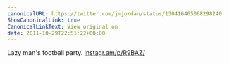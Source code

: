 ```yaml
---
canonicalURL: https://twitter.com/jmjordan/status/130416465068298240
ShowCanonicalLink: true
CanonicalLinkText: View original on
date: 2011-10-29T22:51:22+00:00
---
```

Lazy man's football party. [instagr.am/p/R9BAZ/](http://instagr.am/p/R9BAZ/)